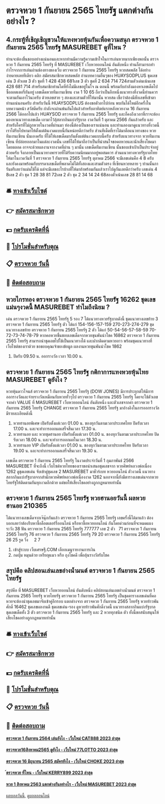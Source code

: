 # ตรวจหวย 1 กันยายน 2565 ไทยรัฐ แตกต่างกันอย่างไร ?
## 4.กระทู้ที่เชิญเชิญชวนให้แทงหวยหุ้นกันเพื่อความสนุก ตรวจหวย 1 กันยายน 2565 ไทยรัฐ MASUREBET ดูที่ไหน ?
ท่านจะต้องชื่นชอบอย่างแน่นอนและหากท่านมีความรู้ความเข้าใจในการเล่นหวยมากเพียงพอนั้น ตรวจหวย 1 กันยายน 2565 ไทยรัฐ ที่ MASUREBET เว็บหวยออนไลน์ อันดับหนึ่ง ท่านก็สามารถทำกำไรจากการเล่นผ่านช่องทางของเว็บ ตรวจหวย 1 กันยายน 2565 ไทยรัฐ หวยสดพลัส ได้อย่างง่ายดายเลยทีเดียว คลิก สมัครสมาชิกหวยสดพลัส
อ่านบทความอื่นๆของ HUAYSODPLUS
ชุดเลขเด่น 3 ตัวเลข 3 ตัว ชุดที่ 1 428 438 681เลข 3 ตัว ชุดที่ 2 634 714 724สามตัวเด่นเน้นเลข 428 681 714
สำหรับสมาชิกท่านใดที่ยังไม่มีเลขอยู่ในใจ ณ ตอนนี้ พร้อมกับกำลังมองหาเลขเด็ดไปซื้อลอตเตอรี่กันอยู่ เลขเด็ดหวยทีมงานเซียน งวด 1 10 65 ถือว่าเป็นอีกหนึ่งแนวทางที่งวดนี้ท่านควรจะตามกันเอาไว้นะครับ ด้วยเลขสวย ๆ สองและสามตัวที่ให้มานั้น หวยสด เชื่อว่าต้องมีสักเลขที่เข้าตาท่านแน่นอนครับ สำหรับวันนี้ HUAYSODPLUS ต้องขอตัวลาไปก่อน พบกันได้ใหม่อีกครั้งในบทความหน้า สวัสดีครับ
กำลังจะผ่านพ้นกันไปแล้วสำหรับอาทิตย์แรกหลังหวยงวด 16 กันยายน 2566 ได้ออกไปแล้ว HUAYSOD ตรวจหวย 1 กันยายน 2565 ไทยรัฐ และก็คงถึงเวลาที่เราจะต้องมองหาแนวทางเลขเด็ด เอามาไว้ลุ้สลากกินแบ่งรัฐบาล งวดวันที่ 1 ตุลาคม 2566 กันแล้วครับ และสำหรับใครที่ไม่ถูกหวยในงวดที่ผ่านมา ท่องนี้ต้องเป็นของเราแน่นอน และท่านลองมาดูแนวทางที่งวดนี้ เราได้รีบไปหามาให้ตั้งแต่ต้นงวดแบบนี้กันหน่อยดีกว่าครับ ส่วนทีเด็ดที่เราได้มาคือแนวทางของ หวยทีมงานเซียน นั่นเองครับ ที่ได้ให้เลขเด็ดมากันตั้งแต่ต้นงวดแบบนี้ครับ
สำหรับแนวทางจาก หวยทีมงานเซียน ที่ปล่อยออกมาในแต่ละงวดนั้น เลขที่ได้ให้มาถือว่าเป็นที่น่าสนใจขอคอหวยและนักเสี่ยงโชคมาโดยตลอด อาจจะด้วยผลงานจากงวดที่ผ่าน ๆ มานั้น เลขเด็ดทีมงานเซียน นั้นชอบเข้าเป้าเป็นประจำอยู่ด้วยครับ จึงกลายเป็นแนวทางพารวยที่ได้รับความนิยมมากอยู่พอสมควร ส่วนแนวทางหวยรัฐบาลไทยให้มาในงวดวันที่ 1 ตรวจหวย 1 กันยายน 2565 ไทยรัฐ ตุลาคม 2566 จะมีเลขเด่นคือ 4 8 ครับ และยังคงมาพร้อมกับบรรดาเลขเด็ดที่พลาดไม่ได้ทั้งสองและสามตัวตรง ที่เซียนหวยหลาย ๆ ท่านนั้นการันตรีเลยว่าแม่นใช้ได้ แต่จะมีเลขอะไรบ้างที่ให้มาถ้าพร้อมกันแล้วเราไปดูกันเลยดีกว่าครับ
เลขเด่น 4 8เลข 2 ตัว ชุด 1 28 38 81 72เลข 2 ตัว ชุด 2 34 14 24 68สองตัวเน้นเลข 28 81 14 68

## 🛎 [ทางเข้าเว็บไซต์](https://bit.ly/3BG5bNw)
## 👉 [สมัครสมาชิกหวย](https://bit.ly/3BG5bNw)
## 💵 [กดรับเครดิตที่นี่](https://bit.ly/3C3mvgS)
## 👑 [โปรโมชั่นสำหรับตุณ](https://bit.ly/3C3mvgS)
## 📋 [ตรวจหวย วันนี้](https://bit.ly/3C3mvgS)
## 📱 [ติดต่อสอบถาม](https://bit.ly/3C3mvgS)

## หวยไกรทอง ตรวจหวย 1 กันยายน 2565 ไทยรัฐ 16262 ชุดเลขแม่นๆงวดนี้ MASUREBET ทำไมถึงนิยม ?
เด่น ตรวจหวย 1 กันยายน 2565 ไทยรัฐ 5 รอง 7 ได้แนวทางหวยรัฐบาลดังนี้
ชุดแนวทางเลขท้าย 3 ตรวจหวย 1 กันยายน 2565 ไทยรัฐ ตัว ได้แก่
154-156-157-159
270-273-274-279
ชุดแนวทางเลขท้าย ตรวจหวย 1 กันยายน 2565 ไทยรัฐ 2 ตัว ได้แก่
50-54-56-57-58-59
70-72-73-74-78-79
หากคอหวยชื่นชอบเลขเด็ดจากหวยขุนพันนำโชค 16862 ตรวจหวย 1 กันยายน 2565 ไทยรัฐ สามารถนำชุดเลขไปใช้เป็นแนวทางได้ และฝากติดตามหวยลาว พร้อมชุดแนวทางที่เว็บไซต์ของเราด้วย
ขอขอบคุณเจ้าของข้อมูล
ผลงานหวยขุนพันนำโชค 1862

1. ปิดรับ 09.50 น. ออกรางวัล เวลา 10.00 น.

## ตรวจหวย 1 กันยายน 2565 ไทยรัฐ กติกาการแทงหวยหุ้นไทย MASUREBET ดูยังไง ?
หวยหุ้นดาวโจนส์ ตรวจหวย 1 กันยายน 2565 ไทยรัฐ (DOW JONES) มีการประยุกต์ให้มีการออกรางวัลและจ่ายรางวัลเหมือนกับหวยทั่วๆไป ตรวจหวย 1 กันยายน 2565 ไทยรัฐ โดยจะใช้ตัวเลขจากค่า VALUE ที่ MASUREBET เว็บหวยออนไลน์ อันดับหนึ่ง และตัวเลขจากค่า ตรวจหวย 1 กันยายน 2565 ไทยรัฐ CHANGE ตรวจหวย 1 กันยายน 2565 ไทยรัฐ มาอ้างอิงในการออกรางวัล มีรายละเอียดดังนี้
1. หวยฮานอยพิเศษ เปิดรับตั้งแต่เวลา 01.00 น. ของทุกวันตามเวลาประเทศไทย ปิดรับเวลา 17.00 น. และจะทำการออกผลเสร็จสิ้นเวลา 17.30 น.
2. หวยฮานอย และ หวยชุดฮานอย เปิดรับตั้งแต่เวลา 01.00 น. ของทุกวันตามเวลาประเทศไทย ปิดรับเวลา 18.00 น. และจะทำการออกผลในเวลา 18.30 น.
3. หวยฮานอย VIP เปิดรับตั้งแต่เวลา 01.00 น. ของทุกวันตามเวลาประเทศไทย ปิดรับเวลา 19.00 น. และจะทำการออกผลเสร็จสิ้นเวลา 19.30 น.

เลขเด็ด ตรวจหวย 1 กันยายน 2565 ไทยรัฐ ในงวดประจำวันที่ 1 กุมภาพันธ์ 2566 MASUREBET ที่จะถึงนี้ เว็บไซต์หวยไทยของเราขอนำเสนอชุดเลขจาก หวยศิษย์หลวงพ่อเนื่อง 1262 ดูชุดเลขเด่น จับเข้าคู่ชุดเลข 2 MASUREBET มาชัวร์เบท หวยออนไลน์ ตัวงวดนี้ แนวทางสลากกินแบ่งรัฐบาลจากสำนักหวยศิษย์หลวงพ่อเนื่องงวด 1262 นอกจากนี้ยังมีตารางเลขเด่นจากหวยไทยรัฐให้ติดตามกันทุกงวดอีกด้วย แต่ขอให้เสี่ยงโชคอย่างถูกกฎหมายเท่านั้น

## ตรวจหวย 1 กันยายน 2565 ไทยรัฐ หวยฮานอยวันนี้ ผลหวยฮานอย 210365
ได้แนวทางเลขเด็ดจากเจ๊นุ๊กกันแล้ว ตรวจหวย 1 กันยายน 2565 ไทยรัฐ เลขครั้งนี้ได้มาแล้ว ต้องบอกเลยว่าต้องรีบหาซื้อล็อตเตอร์รี่ออนไลน์ หรือหาซื้อหวยออนไลน์ กันโดยด่วนก่อนที่จะหมดแผง
ระวัง 38
ฟัน ตรวจหวย 1 กันยายน 2565 ไทยรัฐ 777777
เลข 2 ตัว   71 ตรวจหวย 1 กันยายน 2565 ไทยรัฐ 76 ตรวจหวย 1 กันยายน 2565 ไทยรัฐ 79 20 ตรวจหวย 1 กันยายน 2565 ไทยรัฐ 26 25
รูด วิ่ง     2 7
1. เข้าสู่ระบบ เว็บเศรษฐี.COM เลือกเมนูรายงานการเงิน
2. กดปุ่ม หมุนด้วย เหรียญแมว หรือ ถุงโชคดี เพื่อลุ้นรางวัลรับโชค

## สรุปคือ คลิปสอนเล่นเลขอ่างน้ำมนต์ ตรวจหวย 1 กันยายน 2565 ไทยรัฐ
สรุปคือ ที่ MASUREBET เว็บหวยออนไลน์ อันดับหนึ่ง คลิปสอนเล่นเลขอ่างน้ำมนต์ ตรวจหวย 1 กันยายน 2565 ไทยรัฐ หวยไทยรัฐ ตรวจหวย 1 กันยายน 2565 ไทยรัฐ เป็นชุดตารางเลขเด่นที่คอหวยจะต้องนำชุดเลขมาจับเข้าคู่อีกรอบ แตกต่างจาก ตรวจหวย 1 กันยายน 2565 ไทยรัฐ หวยท้าวพันศักดิ์ 16462 ชุดเลขผลงานดี ชุดเลขเด่น-รอง ดูหวยท้าวพันศักดิ์งวดนี้ แนวทางสลากกินแบ่งรัฐบาล ชุดเลขเด็ดทั้ง 3 ตัว ตรวจหวย 1 กันยายน 2565 ไทยรัฐ และ 2 หวยทุกชนิด ตัว ทั้งนี้ขอสนับสนุนให้เสี่ยงโชคอย่างถูกกฎหมายเท่านั้น

## 🛎 [ทางเข้าเว็บไซต์](https://bit.ly/3BG5bNw)
## 👉 [สมัครสมาชิกหวย](https://bit.ly/3BG5bNw)
## 💵 [กดรับเครดิตที่นี่](https://bit.ly/3C3mvgS)
## 👑 [โปรโมชั่นสำหรับตุณ](https://bit.ly/3C3mvgS)
## 📋 [ตรวจหวย วันนี้](https://bit.ly/3C3mvgS)
## 📱 [ติดต่อสอบถาม](https://bit.ly/3C3mvgS)

#### [ตรวจหวย 1 กันยายน 2564 เล่นยังไง - เว็บใหม่ CAT888 2023 ล่าสุด](https://atom.io/themes/ตรวจหวย%201%20กันยายน%202564%20เล่นยังไง%20-%20เว็บใหม่%20cat888%202023%20ล่าสุด)
#### [ตรวจหวย16สิงหาคม2565 ดูยังไง - เว็บใหม่ 77LOTTO 2023 ล่าสุด](https://atom.io/themes/ตรวจหวย16สิงหาคม2565%20ดูยังไง%20-%20เว็บใหม่%2077lotto%202023%20ล่าสุด)
#### [ตรวจหวย 16 มิถุนายน 2565 สมัครยังไง - เว็บใหม่ CHOKE 2023 ล่าสุด](https://atom.io/themes/ตรวจหวย%2016%20มิถุนายน%202565%20สมัครยังไง%20-%20เว็บใหม่%20choke%202023%20ล่าสุด)
#### [์ตรวจหวย ที่ไหน - เว็บใหม่ KERRY899 2023 ล่าสุด](https://atom.io/themes/์ตรวจหวย%20ที่ไหน%20-%20เว็บใหม่%20kerry899%202023%20ล่าสุด)
#### [หวย 1 สิงหาคม 2563 แตกต่างกันอย่างไร - เว็บใหม่ MASUREBET 2023 ล่าสุด](https://atom.io/themes/หวย%201%20สิงหาคม%202563%20แตกต่างกันอย่างไร%20-%20เว็บใหม่%20masurebet%202023%20ล่าสุด)

[ผลบอลวันนี้](https://siamsport.tv "ผลบอลวันนี้"), [ดูบอลออนไลน์](https://siamsport.tv/ดูบอลสด "ดูบอลออนไลน์")